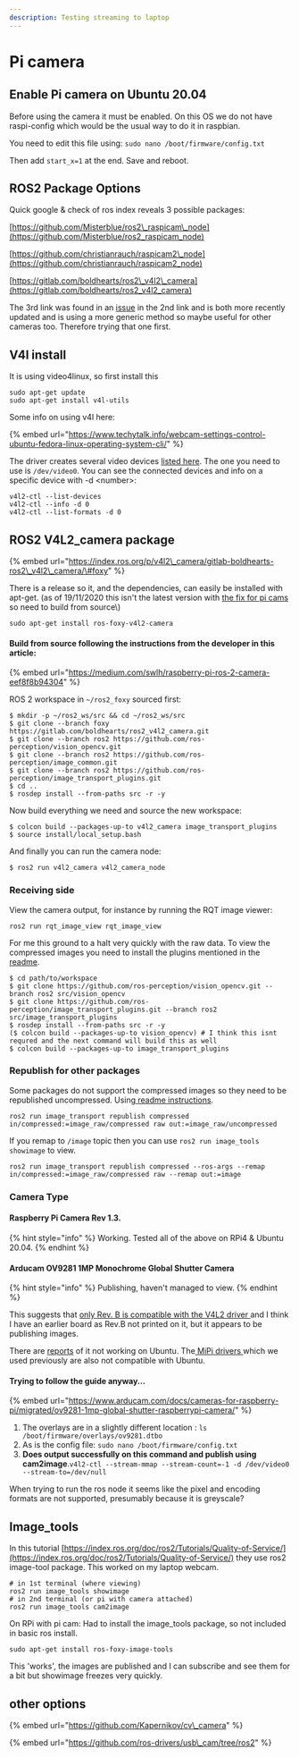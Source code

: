 ```yaml
---
description: Testing streaming to laptop
---
```


# Pi camera

## Enable Pi camera on Ubuntu 20.04

Before using the camera it must be enabled. On this OS we do not have raspi-config which would be the usual way to do it in raspbian.

You need to edit this file using: `sudo nano /boot/firmware/config.txt`

Then add `start_x=1` at the end. Save and reboot. 

## ROS2 Package Options

Quick google & check of ros index reveals 3 possible packages:

[https://github.com/Misterblue/ros2\_raspicam\_node](https://github.com/Misterblue/ros2_raspicam_node)

[https://github.com/christianrauch/raspicam2\_node](https://github.com/christianrauch/raspicam2_node)

[https://gitlab.com/boldhearts/ros2\_v4l2\_camera](https://gitlab.com/boldhearts/ros2_v4l2_camera)

The 3rd link was found in an [issue](https://github.com/christianrauch/raspicam2_node/issues/11#issuecomment-699931002) in the 2nd link and is both more recently updated and is using a more generic method so maybe useful for other cameras too. Therefore trying that one first.

## V4l install

It is using video4linux, so first install this

```text
sudo apt-get update
sudo apt-get install v4l-utils
```

Some info on using v4l here:

{% embed url="https://www.techytalk.info/webcam-settings-control-ubuntu-fedora-linux-operating-system-cli/" %}

The driver creates several video devices [listed here](https://www.raspberrypi.org/documentation/usage/camera/raspicam/v4l2.md). The one you need to use is `/dev/video0`. You can see the connected devices and info on a specific device with -d &lt;number&gt;:

```text
v4l2-ctl --list-devices
v4l2-ctl --info -d 0
v4l2-ctl --list-formats -d 0
```

## ROS2 V4L2\_camera package

{% embed url="https://index.ros.org/p/v4l2\_camera/gitlab-boldhearts-ros2\_v4l2\_camera/\#foxy" %}

There is a release so it, and the dependencies, can easily be installed with apt-get. \(as of 19/11/2020 this isn't the latest version with [the fix for pi cams ](https://gitlab.com/boldhearts/ros2_v4l2_camera/-/issues/22.)so need to build from source\)

```text
sudo apt-get install ros-foxy-v4l2-camera
```

#### Build from source following the instructions from the developer in this article: 

{% embed url="https://medium.com/swlh/raspberry-pi-ros-2-camera-eef8f8b94304" %}

ROS 2 workspace in `~/ros2_foxy` sourced first:

```text
$ mkdir -p ~/ros2_ws/src && cd ~/ros2_ws/src
$ git clone --branch foxy https://gitlab.com/boldhearts/ros2_v4l2_camera.git
$ git clone --branch ros2 https://github.com/ros-perception/vision_opencv.git
$ git clone --branch ros2 https://github.com/ros-perception/image_common.git
$ git clone --branch ros2 https://github.com/ros-perception/image_transport_plugins.git
$ cd ..
$ rosdep install --from-paths src -r -y
```

Now build everything we need and source the new workspace:

```text
$ colcon build --packages-up-to v4l2_camera image_transport_plugins
$ source install/local_setup.bash
```

And finally you can run the camera node:

```text
$ ros2 run v4l2_camera v4l2_camera_node
```

### Receiving side

View the camera output, for instance by running the RQT image viewer: 

```text
ros2 run rqt_image_view rqt_image_view
```

For me this ground to a halt very quickly with the raw data. To view the compressed images you need to install the plugins mentioned in the [readme](https://gitlab.com/boldhearts/ros2_v4l2_camera/-/tree/foxy#compressed-transport). 

```text
$ cd path/to/workspace
$ git clone https://github.com/ros-perception/vision_opencv.git --branch ros2 src/vision_opencv
$ git clone https://github.com/ros-perception/image_transport_plugins.git --branch ros2 src/image_transport_plugins
$ rosdep install --from-paths src -r -y
($ colcon build --packages-up-to vision_opencv) # I think this isnt requred and the next command will build this as well
$ colcon build --packages-up-to image_transport_plugins
```

### Republish for other packages

Some packages do not support the compressed images so they need to be republished uncompressed. Using[ readme instructions](https://gitlab.com/boldhearts/ros2_v4l2_camera/-/tree/foxy#usage).

```text
ros2 run image_transport republish compressed in/compressed:=image_raw/compressed raw out:=image_raw/uncompressed
```

If you remap to `/image` topic then you can use `ros2 run image_tools showimage` to view.

```text
ros2 run image_transport republish compressed --ros-args --remap in/compressed:=image_raw/compressed raw --remap out:=image
```

### Camera Type

####  Raspberry Pi Camera Rev 1.3.

{% hint style="info" %}
Working. Tested all of the above on RPi4 & Ubuntu 20.04.
{% endhint %}

#### Arducam OV9281 1MP Monochrome Global Shutter Camera 

{% hint style="info" %}
Publishing, haven't managed to view.
{% endhint %}

This suggests that [only Rev. B is compatible with the V4L2 driver ](https://www.arducam.com/product/ov9281-mipi-1mp-monochrome-global-shutter-camera-module-m12-mount-lens-raspberry-pi/)and I think I have an earlier board as Rev.B not printed on it, but it appears to be publishing images.

There are [reports](https://www.arducam.com/forums/topic/no-activity-from-ov9281-with-v4l2-ctl-on-rpi-4/) of it not working on Ubuntu. The[ MiPi drivers ](https://github.com/ArduCAM/MIPI_Camera/tree/master/RPI)which we used previously are also not compatible with Ubuntu.

#### Trying to follow the guide anyway...

{% embed url="https://www.arducam.com/docs/cameras-for-raspberry-pi/migrated/ov9281-1mp-global-shutter-raspberrypi-camera/" %}

1. The overlays are in a slightly different location : `ls /boot/firmware/overlays/ov9281.dtbo`
2. As is the config file: `sudo nano /boot/firmware/config.txt`
3. **Does output successfully on this command  and publish using cam2image**.`v4l2-ctl --stream-mmap --stream-count=-1 -d /dev/video0 --stream-to=/dev/null`

When trying to run the ros node it seems like the pixel and encoding formats are not supported, presumably because it is greyscale?

## Image\_tools

In this tutorial [https://index.ros.org/doc/ros2/Tutorials/Quality-of-Service/](https://index.ros.org/doc/ros2/Tutorials/Quality-of-Service/) they use ros2 image-tool package. This worked on my laptop webcam.

```text
# in 1st terminal (where viewing)
ros2 run image_tools showimage
# in 2nd terminal (or pi with camera attached)
ros2 run image_tools cam2image
```

On RPi with pi cam: Had to install the image\_tools package, so not included in basic ros install.

`sudo apt-get install ros-foxy-image-tools` 

This 'works', the images are published and I can subscribe and see them for a bit but showimage freezes very quickly. 

## other options

{% embed url="https://github.com/Kapernikov/cv\_camera" %}

{% embed url="https://github.com/ros-drivers/usb\_cam/tree/ros2" %}



